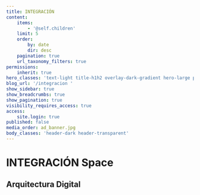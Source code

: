 ```yaml
---
title: INTEGRACIÓN
content:
    items:
        - '@self.children'
    limit: 5
    order:
        by: date
        dir: desc
    pagination: true
    url_taxonomy_filters: true
permissions:
    inherit: true
hero_classes: 'text-light title-h1h2 overlay-dark-gradient hero-large parallax'
blog_url: '/integracion '
show_sidebar: true
show_breadcrumbs: true
show_pagination: true
visibility_requires_access: true
access:
    site.login: true
published: false
media_order: ad_banner.jpg
body_classes: 'header-dark header-transparent'
---
```


# **INTEGRACIÓN** Space
## Arquitectura Digital